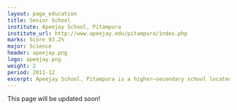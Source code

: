 ```yaml
---
layout: page_education
title: Senior School
institute: Apeejay School, Pitampura
institute_url: http://www.apeejay.edu/pitampura/index.php
marks: Score 93.2%
major: Science
header: apeejay.png
logo: apeejay.png
weight: 2
period: 2011-12
excerpt: Apeejay School, Pitampura is a higher–secondary school located in Pitampura, New Delhi, India. It is affiliated to the Central Board of Secondary Education (CBSE). In the senior secondary phase, we are offered three streams - Science(Non-Medical), Science(Medical) and Commerce. Owing to my keen interest in computers, I chose the non-medical science stream with computer science as my 5th elective. In the board exams in 2012, I finished with an A1 in all subjects(signifying a position in the top octile).
---
```

This page will be updated soon!
